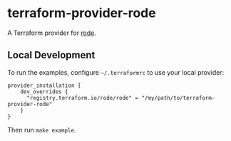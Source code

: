 # terraform-provider-rode

A Terraform provider for [rode](https://github.com/rode/rode).

## Local Development

To run the examples, configure `~/.terraformrc` to use your local provider:

```
provider_installation {
    dev_overrides {
      "registry.terraform.io/rode/rode" = "/my/path/to/terraform-provider-rode"
    }
}
```

Then run `make example`.